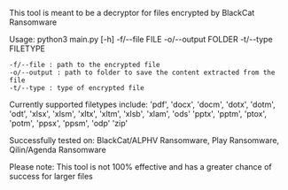 This tool is meant to be a decryptor for files encrypted by BlackCat Ransomware

Usage:
    python3 main.py [-h] -f/--file FILE -o/--output FOLDER -t/--type FILETYPE

    -f/--file : path to the encrypted file
    -o/--output : path to folder to save the content extracted from the file
    -t/--type : type of encrypted file

Currently supported filetypes include:
    'pdf', 
    'docx', 'docm', 'dotx', 'dotm', 'odt',
    'xlsx', 'xlsm', 'xltx', 'xltm', 'xlsb', 'xlam', 'ods'
    'pptx', 'pptm', 'ptox', 'potm', 'ppsx', 'ppsm', 'odp'
    'zip'

Successfully tested on:
    BlackCat/ALPHV Ransomware, Play Ransomware, Qilin/Agenda Ransomware

Please note: This tool is not 100% effective and has a greater chance of success for larger files